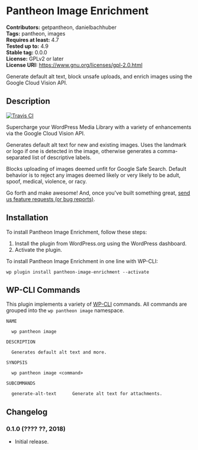 # Pantheon Image Enrichment #
**Contributors:** getpantheon, danielbachhuber  
**Tags:** pantheon, images  
**Requires at least:** 4.7  
**Tested up to:** 4.9  
**Stable tag:** 0.0.0  
**License:** GPLv2 or later  
**License URI:** https://www.gnu.org/licenses/gpl-2.0.html  

Generate default alt text, block unsafe uploads, and enrich images using the Google Cloud Vision API.

## Description ##

[![Travis CI](https://travis-ci.org/danielbachhuber/pantheon-image-enrichment.svg?branch=master)](https://travis-ci.org/danielbachhuber/pantheon-image-enrichment)

Supercharge your WordPress Media Library with a variety of enhancements via the Google Cloud Vision API.

Generates default alt text for new and existing images. Uses the landmark or logo if one is detected in the image, otherwise generates a comma-separated list of descriptive labels.

Blocks uploading of images deemed unfit for Google Safe Search. Default behavior is to reject any images deemed likely or very likely to be adult, spoof, medical, violence, or racy.

Go forth and make awesome! And, once you've built something great, [send us feature requests (or bug reports)](https://github.com/danielbachhuber/pantheon-image-enrichment/issues).

## Installation ##

To install Pantheon Image Enrichment, follow these steps:

1. Install the plugin from WordPress.org using the WordPress dashboard.
2. Activate the plugin.

To install Pantheon Image Enrichment in one line with WP-CLI:

    wp plugin install pantheon-image-enrichment --activate

## WP-CLI Commands ##

This plugin implements a variety of [WP-CLI](https://wp-cli.org) commands. All commands are grouped into the `wp pantheon image` namespace.

    NAME
    
      wp pantheon image
    
    DESCRIPTION
    
      Generates default alt text and more.
    
    SYNOPSIS
    
      wp pantheon image <command>
    
    SUBCOMMANDS
    
      generate-alt-text      Generate alt text for attachments.

## Changelog ##

### 0.1.0 (???? ??, 2018) ###
* Initial release.
